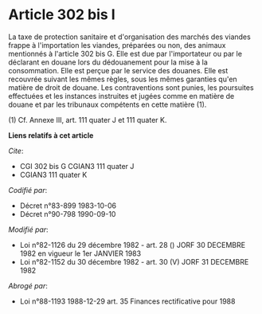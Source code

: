 # Article 302 bis I

La taxe de protection sanitaire et d'organisation des marchés des viandes frappe à l'importation les viandes, préparées ou
non, des animaux mentionnés à l'article 302 bis G. Elle est due par l'importateur ou par le déclarant en douane lors du
dédouanement pour la mise à la consommation. Elle est perçue par le service des douanes. Elle est recouvrée suivant les mêmes
règles, sous les mêmes garanties qu'en matière de droit de douane. Les contraventions sont punies, les poursuites effectuées
et les instances instruites et jugées comme en matière de douane et par les tribunaux compétents en cette matière (1).

(1) Cf. Annexe III, art. 111 quater J et 111 quater K.

**Liens relatifs à cet article**

_Cite_:

  - CGI 302 bis G CGIAN3 111 quater J
  - CGIAN3 111 quater K

_Codifié par_:

  - Décret n°83-899 1983-10-06
  - Décret n°90-798 1990-09-10

_Modifié par_:

  - Loi n°82-1126 du 29 décembre 1982 - art. 28 () JORF 30 DECEMBRE 1982 en vigueur le 1er JANVIER 1983
  - Loi n°82-1152 du 30 décembre 1982 - art. 30 (V) JORF 31 DECEMBRE 1982

_Abrogé par_:

  - Loi n°88-1193 1988-12-29 art. 35 Finances rectificative pour 1988
